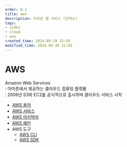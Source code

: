 ```yaml
---
order: 0.1
title: aws
description: 아마존 웹 서비스 (인덱스)
tags:
- index
- cloud
- aws
created_time: 2024-09-29 15:59
modified_time: 2024-09-30 21:03
---
```


# AWS
Amazon Web Services  
: 아마존에서 제공하는 클라우드 컴퓨팅 플랫폼  
: 2006년 S3와 EC2를 공식적으로 출시하며 클라우드 서비스 시작  

- [AWS 용어](./aws-terminology.md)
- [AWS 서비스](./aws-service/index.md) 
- [AWS 아키텍처](./aws-architecture.md)
- [AWS 패턴](./aws-pattern.md)
- AWS 도구
  - [AWS CLI](./aws-cli.md)
  - [AWS SDK](./aws-sdk.md)